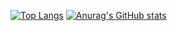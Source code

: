 
<!--
**Lwmeek/Lwmeek** is a ✨ _special_ ✨ repository because its `README.md` (this file) appears on your GitHub profile.

Here are some ideas to get you started:

- 🔭 I’m currently working on ...
- 🌱 I’m currently learning ...
- 👯 I’m looking to collaborate on ...
- 🤔 I’m looking for help with ...
- 💬 Ask me about ...
- 📫 How to reach me: ...
- 😄 Pronouns: ...
- ⚡ Fun fact: ...
-->
[![Top Langs](https://github-readme-stats.vercel.app/api/top-langs/?username=Lwmeek&layout=compact)](https://github.com/Lwmeek/github-readme-stats)        [![Anurag's GitHub stats](https://github-readme-stats.vercel.app/api?username=Lwmeek)](https://github.com/Lwmeek/github-readme-stats)
